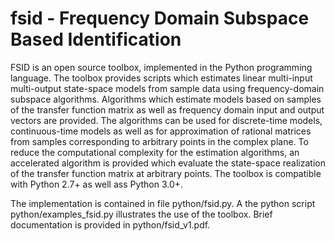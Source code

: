 # fsid - Frequency Domain Subspace Based Identification
FSID is an open source toolbox, implemented in the Python programming language. 
The toolbox provides scripts which estimates linear multi-input multi-output 
state-space models from sample data using frequency-domain subspace algorithms. 
Algorithms which estimate models based on samples of the transfer function matrix 
as well as frequency domain input and output vectors are provided. The
algorithms can be used for discrete-time models, continuous-time
models as well as for approximation of rational matrices from
samples corresponding to arbitrary points in the complex plane.
To reduce the computational complexity for the estimation
algorithms, an accelerated algorithm is provided which evaluate the
state-space realization of the transfer function matrix at arbitrary
points. The toolbox is compatible with Python 2.7+ as well ass Python 3.0+.
  
The implementation is contained in file python/fsid.py. A the python script python/examples_fsid.py 
illustrates the use of the toolbox. Brief documentation is provided in python/fsid_v1.pdf.

